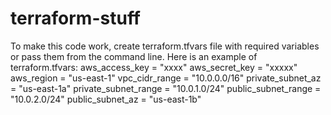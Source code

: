 # terraform-stuff

To make this code work, create terraform.tfvars file with required variables or pass them from the command line.
Here is an example of terraform.tfvars:
aws_access_key       = "xxxx"
aws_secret_key       = "xxxxx"
aws_region           = "us-east-1"
vpc_cidr_range       = "10.0.0.0/16"
private_subnet_az    = "us-east-1a"
private_subnet_range = "10.0.1.0/24"
public_subnet_range  = "10.0.2.0/24"
public_subnet_az     = "us-east-1b"
